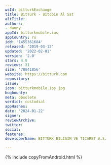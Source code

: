 ```yaml
---
wsId: bitturkExchange
title: BitTurk - Bitcoin Al Sat
altTitle: 
authors:
- danny
appId: bitturkmobile.ios
appCountry: ru
idd: '1455361684'
released: '2019-03-12'
updated: '2022-02-01'
version: '2.0'
stars: 4.9
reviews: 31
size: '78841856'
website: https://bitturk.com
repository: 
issue: 
icon: bitturkmobile.ios.jpg
bugbounty: 
meta: obsolete
verdict: custodial
appHashes: 
date: '2024-01-22'
signer: 
reviewArchive: 
twitter: 
social: 
features: 
developerName: BITTURK BILISIM VE TICARET A.S.

---
```


{% include copyFromAndroid.html %}